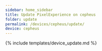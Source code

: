 ```yaml
---
sidebar: home_sidebar
title: Update PixelExperience on cepheus
folder: update
permalink: /devices/cepheus/update/
device: cepheus
---
```

{% include templates/device_update.md %}
